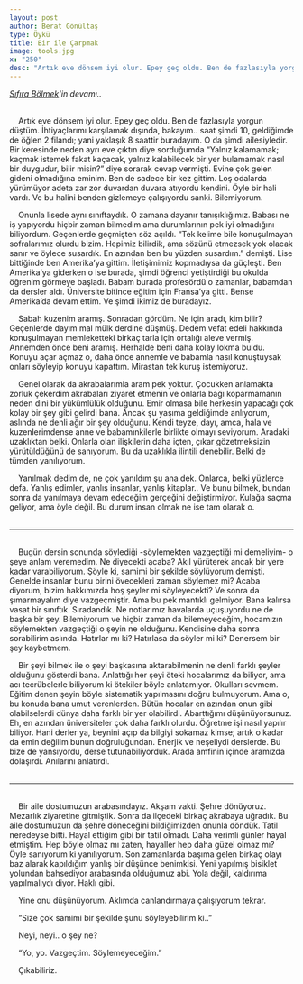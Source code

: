 ```yaml
---
layout: post
author: Berat Gönültaş
type: Öykü
title: Bir ile Çarpmak
image: tools.jpg
x: "250"
desc: "Artık eve dönsem iyi olur. Epey geç oldu. Ben de fazlasıyla yorgun düştüm. İhtiyaçlarımı karşılamak dışında, bakayım.. saat şimdi 10, geldiğimde de öğlen 2 filandı; yani yaklaşık 8 saattir.."
---
```



_<a href="http://www.ceriha.com/2017/08/28/sifira-bolmek.html" target="_blank">Sıfıra Bölmek</a>'in devamı.._


<br/>
&nbsp;&nbsp;&nbsp;&nbsp;Artık eve dönsem iyi olur. Epey geç oldu. Ben de fazlasıyla yorgun düştüm. İhtiyaçlarımı karşılamak dışında, bakayım.. saat şimdi 10, geldiğimde de öğlen 2 filandı; yani yaklaşık 8 saattir buradayım. O da şimdi ailesiyledir. Bir keresinde neden ayrı eve çıktın diye sorduğumda “Yalnız kalamamak; kaçmak istemek fakat kaçacak, yalnız kalabilecek bir yer bulamamak nasıl bir duygudur, bilir misin?” diye sorarak cevap vermişti. Evine çok gelen gideni olmadığına eminim. Ben de sadece bir kez gittim. Loş odalarda yürümüyor adeta zar zor duvardan duvara atıyordu kendini. Öyle bir hali vardı. Ve bu halini benden gizlemeye çalışıyordu sanki. Bilemiyorum.

&nbsp;&nbsp;&nbsp;&nbsp;Onunla lisede aynı sınıftaydık. O zamana dayanır tanışıklığımız. Babası ne iş yapıyordu hiçbir zaman bilmedim ama durumlarının pek iyi olmadığını biliyordum. Geçenlerde geçmişten söz açıldı. “Tek kelime bile konuşulmayan sofralarımız olurdu bizim. Hepimiz bilirdik, ama sözünü etmezsek yok olacak sanır ve öylece susardık. En azından ben bu yüzden susardım.” demişti. Lise bittiğinde ben Amerika’ya gittim. İletişimimiz kopmadıysa da güçleşti. Ben Amerika’ya giderken o ise burada, şimdi öğrenci yetiştirdiği bu okulda öğrenim görmeye başladı. Babam burada profesördü o zamanlar, babamdan da dersler aldı. Üniversite bitince eğitim için Fransa’ya gitti. Bense Amerika’da devam ettim. Ve şimdi ikimiz de buradayız.

&nbsp;&nbsp;&nbsp;&nbsp;Sabah kuzenim aramış. Sonradan gördüm. Ne için aradı, kim bilir? Geçenlerde dayım mal mülk derdine düşmüş. Dedem vefat edeli hakkında konuşulmayan memleketteki birkaç tarla için ortalığı aleve vermiş. Annemden önce beni aramış. Herhalde beni daha kolay lokma buldu. Konuyu açar açmaz o, daha önce annemle ve babamla nasıl konuştuysak onları söyleyip konuyu kapattım. Mirastan tek kuruş istemiyoruz.

&nbsp;&nbsp;&nbsp;&nbsp;Genel olarak da akrabalarımla aram pek yoktur. Çocukken anlamakta zorluk çekerdim akrabaları ziyaret etmenin ve onlarla bağı koparmamanın neden dini bir yükümlülük olduğunu. Emir olmasa bile herkesin yapacağı çok kolay bir şey gibi gelirdi bana. Ancak şu yaşıma geldiğimde anlıyorum, aslında ne denli ağır bir şey olduğunu. Kendi teyze, dayı, amca, hala ve kuzenlerimdense anne ve babamınkilerle birlikte olmayı seviyorum. Aradaki uzaklıktan belki. Onlarla olan ilişkilerin daha içten, çıkar gözetmeksizin yürütüldüğünü de sanıyorum. Bu da uzaklıkla ilintili denebilir. Belki de tümden yanılıyorum.

&nbsp;&nbsp;&nbsp;&nbsp;Yanılmak dedim de, ne çok yanıldım şu ana dek. Onlarca, belki yüzlerce defa. Yanlış edimler, yanlış insanlar, yanlış kitaplar.. Ve bunu bilmek, bundan sonra da yanılmaya devam edeceğim gerçeğini değiştirmiyor. Kulağa saçma geliyor, ama öyle değil. Bu durum insan olmak ne ise tam olarak o.  
<br/>

---
<br/>
&nbsp;&nbsp;&nbsp;&nbsp;Bugün dersin sonunda söylediği -söylemekten vazgeçtiği mi demeliyim- o şeye anlam veremedim. Ne diyecekti acaba? Akıl yürüterek ancak bir yere kadar varabiliyorum. Şöyle ki, samimi bir şekilde söylüyorum demişti. Genelde insanlar bunu birini övecekleri zaman söylemez mi? Acaba diyorum, bizim hakkımızda hoş şeyler mi söyleyecekti? Ve sonra da şımarmayalım diye vazgeçmiştir. Ama bu pek mantıklı gelmiyor. Bana kalırsa vasat bir sınıftık. Sıradandık. Ne notlarımız havalarda uçuşuyordu ne de başka bir şey. Bilemiyorum ve hiçbir zaman da bilemeyeceğim, hocamızın söylemekten vazgeçtiği o şeyin ne olduğunu. Kendisine daha sonra sorabilirim aslında. Hatırlar mı ki? Hatırlasa da söyler mi ki? Denersem bir şey kaybetmem.

&nbsp;&nbsp;&nbsp;&nbsp;Bir şeyi bilmek ile o şeyi başkasına aktarabilmenin ne denli farklı şeyler olduğunu gösterdi bana. Anlattığı her şeyi öteki hocalarımız da biliyor, ama acı tecrübelerle biliyorum ki ötekiler böyle anlatamıyor. Okulları sevmem. Eğitim denen şeyin böyle sistematik yapılmasını doğru bulmuyorum. Ama o, bu konuda bana umut verenlerden. Bütün hocalar en azından onun gibi olabilselerdi dünya daha farklı bir yer olabilirdi. Abarttığımı düşünüyorsunuz. Eh, en azından üniversiteler çok daha farklı olurdu. Öğretme işi nasıl yapılır biliyor. Hani derler ya, beynini açıp da bilgiyi sokamaz kimse; artık o kadar da emin değilim bunun doğruluğundan. Enerjik ve neşeliydi derslerde. Bu bize de yansıyordu, derse tutunabiliyorduk. Arada amfinin içinde aramızda dolaşırdı. Anılarını anlatırdı.  
<br/>

---
<br/>
&nbsp;&nbsp;&nbsp;&nbsp;Bir aile dostumuzun arabasındayız. Akşam vakti. Şehre dönüyoruz. Mezarlık ziyaretine gitmiştik. Sonra da ilçedeki birkaç akrabaya uğradık. Bu aile dostumuzun da şehre döneceğini bildiğimizden onunla döndük. Tatil neredeyse bitti. Hayal ettiğim gibi bir tatil olmadı. Daha verimli günler hayal etmiştim. Hep böyle olmaz mı zaten, hayaller hep daha güzel olmaz mı? Öyle sanıyorum ki yanılıyorum. Son zamanlarda başıma gelen birkaç olayı baz alarak kapıldığım yanlış bir düşünce benimkisi. Yeni yapılmış bisiklet yolundan bahsediyor arabasında olduğumuz abi. Yola değil, kaldırıma yapılmalıydı diyor. Haklı gibi.

&nbsp;&nbsp;&nbsp;&nbsp;Yine onu düşünüyorum. Aklımda canlandırmaya çalışıyorum tekrar.

&nbsp;&nbsp;&nbsp;&nbsp;“Size çok samimi bir şekilde şunu söyleyebilirim ki..”

&nbsp;&nbsp;&nbsp;&nbsp;Neyi, neyi.. o şey ne?

&nbsp;&nbsp;&nbsp;&nbsp;“Yo, yo. Vazgeçtim. Söylemeyeceğim.”

&nbsp;&nbsp;&nbsp;&nbsp;Çıkabiliriz.
